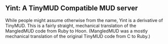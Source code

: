 Yint: A TinyMUD Compatible MUD server
-------------------------------------

While people might assume otherwise from the name, Yint is a derivative of TinyMUD. This is a fairly straight, mechanical translation of the MangledMUD code from Ruby to Hoon. (MangledMUD was a mostly mechanical translation of the original TinyMUD code from C to Ruby.)
